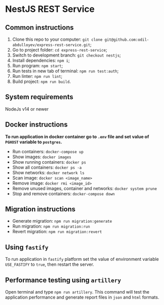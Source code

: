# NestJS REST Service

## Common instructions

1. Clone this repo to your computer: `git clone git@github.com:odil-abdulloyev/express-rest-service.git`;
2. Go to project folder: `cd express-rest-service`;
3. Switch to development branch: `git checkout nestjs`;
4. Install dependencies: `npm i`;
5. Run program: `npm start`;
6. Run tests in new tab of terminal: `npm run test:auth`;
7. Run linter: `npm run lint`;
8. Build project: `npm run build`.

## System requirements
NodeJs v14 or newer

## Docker instructions

**To run application in docker container go to `.env` file and set value of `PGHOST` variable to `postgres`.**

* Run containers: `docker-compose up`
* Show images: `docker images`
* Show running containers: `docker ps`
* Show all containers: `docker ps -a`
* Show networks: `docker network ls`
* Scan image: `docker scan <image_name>`
* Remove image: `docker rmi <image_id>`
* Remove unused images, container and networks: `docker system prune`
* Stop and remove containers: `docker-compose down`

## Migration instructions

* Generate migration: `npm run migration:generate`
* Run migration: `npm run migration:run`
* Revert migration: `npm run migration:revert`

## Using `fastify`

To run application in `fastify` platform set the value of environment variable `USE_FASTIFY` to `true`, then restart the server.

## Performance testing using `artillery`

Open terminal and type `npm run artillery`. This command will test the application performance and generate report files in `json` and `html` formats.
